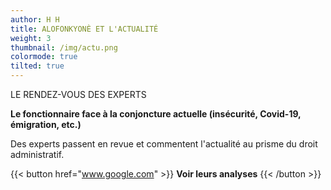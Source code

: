 ```yaml
---
author: H H
title: ALOFONKYONÈ ET L'ACTUALITÉ
weight: 3
thumbnail: /img/actu.png
colormode: true
tilted: true
---
```


LE RENDEZ-VOUS DES EXPERTS

**Le fonctionnaire face à la conjoncture actuelle (insécurité, Covid-19, émigration, etc.)**

Des experts passent en revue et commentent l'actualité au prisme du droit administratif.

{{< button href="www.google.com" >}}
  **Voir leurs analyses**
{{< /button >}}